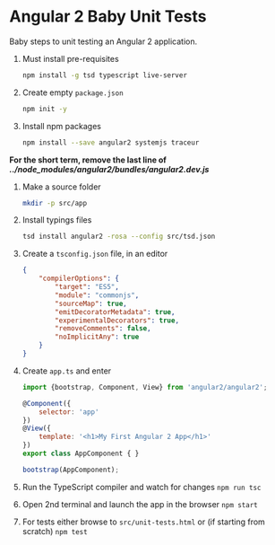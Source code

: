 # Angular 2 Baby Unit Tests

Baby steps to unit testing an Angular 2 application.

1. Must install pre-requisites

	```bash
	npm install -g tsd typescript live-server
	```

1. Create empty `package.json`

	```bash
	npm init -y
	```

1. Install npm packages

	```bash
	npm install --save angular2 systemjs traceur
	```

  **For the short term, remove the last line of *../node_modules/angular2/bundles/angular2.dev.js***
1. Make a source folder

	```bash
	mkdir -p src/app
	```

1. Install typings files

	```bash
	tsd install angular2 -rosa --config src/tsd.json
	```

1. Create a `tsconfig.json` file, in an editor

	```json
	{
		"compilerOptions": {
			"target": "ES5",
			"module": "commonjs",
			"sourceMap": true,
			"emitDecoratorMetadata": true,
			"experimentalDecorators": true,
			"removeComments": false,
			"noImplicitAny": true
		}
	}
	```

1. Create `app.ts` and enter

	```javascript
	import {bootstrap, Component, View} from 'angular2/angular2';

	@Component({
		selector: 'app'
	})
	@View({
		template: '<h1>My First Angular 2 App</h1>'
	})
	export class AppComponent { }

	bootstrap(AppComponent);
	```

1. Run the TypeScript compiler and watch for changes `npm run tsc`

1. Open 2nd terminal and launch the app in the browser `npm start`

1. For tests either browse to `src/unit-tests.html` or (if starting from scratch)
    `npm test`